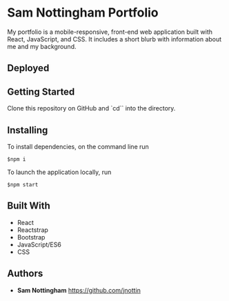 # Sam Nottingham Portfolio

My portfolio is a mobile-responsive, front-end web application built with React, JavaScript, and CSS. It includes a short blurb with information about me and my background. 

## Deployed


## Getting Started

Clone this repository on GitHub and `cd`` into the directory.


## Installing

To install dependencies, on the command line run
```
$npm i
```
To launch the application locally, run
```
$npm start
```

## Built With

* React
* Reactstrap
* Bootstrap
* JavaScript/ES6
* CSS

## Authors

* **Sam Nottingham** https://github.com/jnottin
